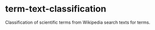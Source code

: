 # term-text-classification
Classification of scientific terms from Wikipedia search texts for terms.
